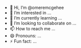 - 👋 Hi, I’m @omeremcgehee
- 👀 I’m interested in ...
- 🌱 I’m currently learning ...
- 💞️ I’m looking to collaborate on ...
- 📫 How to reach me ...
- 😄 Pronouns: ...
- ⚡ Fun fact: ...

<!---
omeremcgehee/omeremcgehee is a ✨ special ✨ repository because its `README.md` (this file) appears on your GitHub profile.
You can click the Preview link to take a look at your changes.
--->
